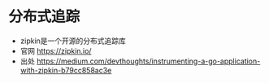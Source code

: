 # 分布式追踪

- zipkin是一个开源的分布式追踪库
- 官网 https://zipkin.io/
- 出处 https://medium.com/devthoughts/instrumenting-a-go-application-with-zipkin-b79cc858ac3e
